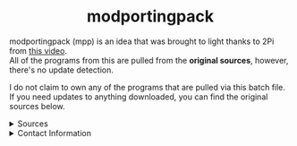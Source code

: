 <center>
  <h1 align="center">modportingpack</h1>
</center>

modportingpack (mpp) is an idea that was brought to light thanks to 2Pi from [this video](https://yewtu.be/watch?v=buQUGhM_ufc). <br>
All of the programs from this are pulled from the **original sources**, however, there's no update detection. <br>

I do not claim to own any of the programs that are pulled via this batch file. <br>
If you need updates to anything downloaded, you can find the original sources below. <br>
<details>
   <summary>Sources</summary>
  
**⚠️ Due to Oracle switching to a sign-in system, I cannot pull the JDK from their website.** <br>
To download, you must go to the [official website](https://www.oracle.com/java/technologies/javase/javase-jdk8-downloads.html) and login or create an Oracle account. <br>
- [Bearded Octo Nemesis 2](https://github.com/tterrag1098/BON2)
- [Luyten](https://github.com/deathmarine/Luyten)
- [MCPMappingViewer](http://bspk.rs/MC/MCPMappingViewer)
- [Eclipse IDE](http://www.eclipse.org)
- [IntelliJ IDE](https://www.jetbrains.com/idea/download/) **(HIGHLY RECOMMENDED)**
- [Forge MDKs](https://files.minecraftforge.net)
- [MCP Mappings](http://export.mcpbot.bspk.rs/stable/)   
</details>

<details>
   <summary>Contact Information</summary>
  
- discord: uchks
- x: [@nunchuchks](https://x.com/nunchuchks)
</details>
